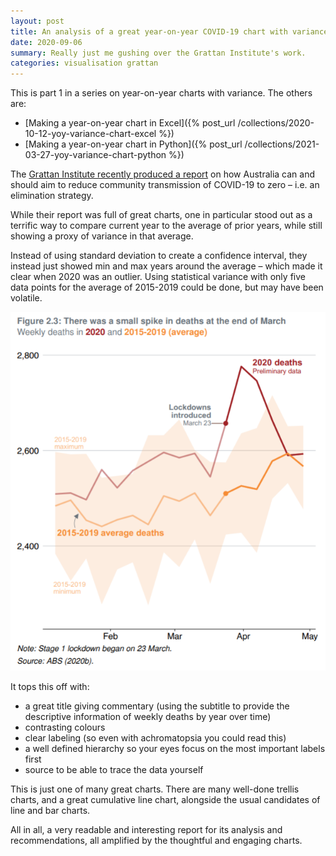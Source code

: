 ```yaml
---
layout: post
title: An analysis of a great year-on-year COVID-19 chart with variance
date: 2020-09-06
summary: Really just me gushing over the Grattan Institute's work.
categories: visualisation grattan
---
```


This is part 1 in a series on year-on-year charts with variance. The others are:

- [Making a year-on-year chart in Excel]({% post_url /collections/2020-10-12-yoy-variance-chart-excel %})
- [Making a year-on-year chart in Python]({% post_url /collections/2021-03-27-yoy-variance-chart-python %})

The [Grattan Institute recently produced a report](https://grattan.edu.au/report/how-australia-can-get-to-zero-covid-19-cases/) on how Australia can and should aim to reduce community transmission of COVID-19 to zero – i.e. an elimination strategy.

While their report was full of great charts, one in particular stood out as a terrific way to compare current year to the average of prior years, while still showing a proxy of variance in that average.

Instead of using standard deviation to create a confidence interval, they instead just showed min and max years around the average – which made it clear when 2020 was an outlier. Using statistical variance with only five data points for the average of 2015-2019 could be done, but may have been volatile.

![Grattan Institute's chart showing spike in deaths due to COVID in early 2020](/images/posts/2020-09-06-yoy-variance-grattan/grattanimage.webp)

It tops this off with:

- a great title giving commentary (using the subtitle to provide the descriptive information of weekly deaths by year over time)
- contrasting colours
- clear labeling (so even with achromatopsia you could read this)
- a well defined hierarchy so your eyes focus on the most important labels first
- source to be able to trace the data yourself

This is just one of many great charts. There are many well-done trellis charts, and a great cumulative line chart, alongside the usual candidates of line and bar charts.

All in all, a very readable and interesting report for its analysis and recommendations, all amplified by the thoughtful and engaging charts.
